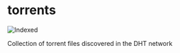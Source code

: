 torrents 
========
![Indexed](https://img.shields.io/badge/indexed-172751-blue)

Collection of torrent files discovered in the DHT network
